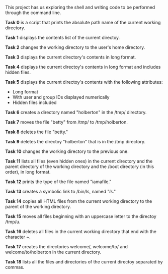 This project has us exploring the shell and writing code to be performed through the command line.

**Task 0** is a script that prints the absolute path name of the current working directory.

**Task 1** displays the contents list of the current directoy.

**Task 2** changes the working directory to the user's home directory.

**Task 3** displays the current directory's contents in long format.

**Task 4** displays the current directoy's contents in long format and includes hidden files.

**Task 5** displays the current directoy's contents with the following attributes:
* Long format
* With user and group IDs displayed numerically
* Hidden files included

**Task 6** creates a directory named "holberton" in the /tmp/ directory.

**Task 7** moves the file "betty" from /tmp/ to /tmp/holberton.

**Task 8** deletes the file "betty."

**Task 9** deletes the directoy "holberton" that is in the /tmp directory.

**Task 10** changes the working directory to the previous one.

**Task 11** lists all files (even hidden ones) in the current directory and the parent directory of the working directory and the /boot directory (in this order), in long format.

**Task 12** prints the type of the file named "iamafile."

**Task 13** creates a symbolic link to /bin/ls, named "_ls_."

**Task 14** copies all HTML files from the current working directory to the parent of the working directory.

**Task 15** moves all files beginning with an uppercase letter to the directoy /tmp/u.

**Task 16** deletes all files in the current working directory that end with the character ~.

**Task 17** creates the directories welcome/, welcome/to/ and welcome/to/holberton in the current directory.

**Task 18** lists all the files and directories of the current directoy separated by commas.


